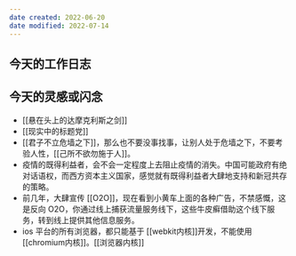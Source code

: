 ```yaml
---
date created: 2022-06-20
date modified: 2022-07-14
---
```


## 今天的工作日志

## 今天的灵感或闪念

- [[悬在头上的达摩克利斯之剑]]
- [[现实中的标题党]]
- [[君子不立危墙之下]]，那么也不要没事找事，让别人处于危墙之下，不要考验人性，[[己所不欲勿施于人]]。
- 疫情的既得利益者，会不会一定程度上去阻止疫情的消失。中国可能政府有绝对话语权，而西方资本主义国家，感觉就有既得利益者大肆地支持和新冠共存的策略。
- 前几年，大肆宣传 [[O2O]]，现在看到小黄车上面的各种广告，不禁感慨，这是反向 O2O，你通过线上捕获流量服务线下，这些牛皮癣借助这个线下服务，转到线上提供其他信息服务。
- ios 平台的所有浏览器，都只能基于 [[webkit内核]]开发，不能使用[[chromium内核]]。[[浏览器内核]]
